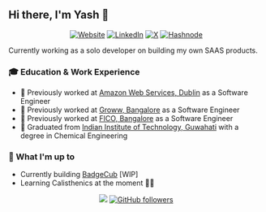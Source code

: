 ## Hi there, I'm Yash 👋

[//]: # (https://github.com/inttter/md-badges?tab=readme-ov-file#%EF%B8%8F-blog)

<div align="center">

[![Website](https://img.shields.io/badge/Firefox-FF7139?logo=Firefox&logoColor=white)](https://www.yashgandhe.com)
[![LinkedIn](https://img.shields.io/badge/Linkedin-%230077B5.svg?logo=linkedin&logoColor=white)](https://www.linkedin.com/in/yash-gandhe)
[![X](https://img.shields.io/badge/X-%23000000.svg?logo=X&logoColor=white)](https://x.com/YashGandhe)
[![Hashnode](https://img.shields.io/badge/Hashnode-2962FF?logo=hashnode&logoColor=white)](https://blog.yashgandhe.com/)

</div>

Currently working as a solo developer on building my own SAAS products.

### 🎓 Education & Work Experience

- 💼 Previously worked at [Amazon Web Services, Dublin](https://aws.amazon.com/) as a Software Engineer
- 💼 Previously worked at [Groww, Bangalore](https://groww.in/) as a Software Engineer
- 💼 Previously worked at [FICO, Bangalore](https://www.fico.com/) as a Software Engineer
- 🏫 Graduated from [Indian Institute of Technology, Guwahati](https://www.iitg.ac.in/) with a degree in Chemical Engineering

### 🔭 What I'm up to

- Currently building [BadgeCub](https://badgecub.com) [WIP]
- Learning Calisthenics at the moment 🏋🏼

<div align="center">

![](https://komarev.com/ghpvc/?yashgandhe666&color=blue&style=flat)
[![GitHub followers](https://img.shields.io/github/followers/yashgandhe666?label=Follow&maxAge=3600&style=flat-square&logo=Github&labelColor=000000&color=000000)](https://github.com/yashgandhe666?tab=followers)

</div>
